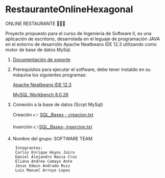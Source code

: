 # RestauranteOnlineHexagonal

ONLINE RESTAURANTE 🥣🌮🥩

Proyecto propuesto para el curso de Ingeniería de Software II,  es una aplicación de escritorio, desarrolada en el leguaje de programación JAVA en el entorno de desarrollo Apache Neatbeans IDE 12.3 utilizando como motor de base de datos MySql.

1. [Documentación de soporte](https://docs.google.com/document/d/1PZqLsyvcPECYWISqAcfbDXMYljr7zuc_/edit#heading=h.gjdgxs)

2. Prerequisitos para ejecutar el sotfware, debe tener instaldo en su máquina los siguientes programas:

	[Apache Neatbeans IDE 12.3](https://paradacreativa.es/como-instalarnetbeans/#:~:text=1%20Ingresar%20a%20la%20p%C3%A1gina%20de%20Recursos%20Web%2C,instalar%20netbeans%208.2%20en%20...%20Mas%20cosas...%20)
        
	[MySQL Workbench 8.0.26](https://www.youtube.com/watch?v=FQ7XAygh0qA&t=16s&ab_channel=FranklinGarc%C3%ADa)
	
	
3. Conexión a la base de datos (Scrpt MySql)	

	Creación 👉 [SQL_Bases - creacion.txt](https://github.com/ElianaAC28/RestauranteOnlineHexagonal/files/7305442/SQL_Bases.-.creacion.txt)
  
	Inserción 👉[SQL_Bases- insercion.txt](https://github.com/ElianaAC28/RestauranteOnlineHexagonal/files/7305469/SQL_Bases-.insercion.txt)

4. Nombre del grupo: SOFTWARE TEAM

        Integrantes:
        Carlos Enrique Hoyos Joiro 
        Daniel Alejandro Navia Cruz 
        Eliana Andrea Camayo Ante
        Jesus Edwin Andrada Ruiz
        Luis Manuel Arroyo Lopez 
